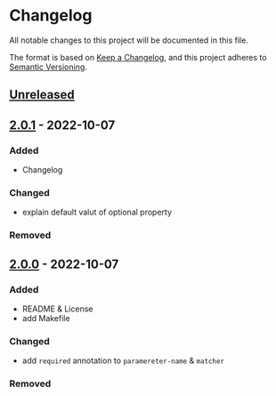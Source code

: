 # Changelog

All notable changes to this project will be documented in this file.

The format is based on [Keep a Changelog](https://keepachangelog.com/en/1.0.0/),
and this project adheres to [Semantic Versioning](https://semver.org/spec/v2.0.0.html).

## [Unreleased]

## [2.0.1] - 2022-10-07

### Added

- Changelog

### Changed

- explain default valut of optional property

### Removed

## [2.0.0] - 2022-10-07

### Added

- README & License
- add Makefile

### Changed

- add `required` annotation to `paramereter-name` & `matcher`

### Removed

[unreleased]: https://github.com/cloudcore-tu/packer-plugin-artifactvault/compare/v1.0.0...HEAD
[2.0.1]: https://github.com/cloudcore-tu/packer-plugin-artifactidvault/compare/v2.0.0...v2.0.1
[2.0.0]: https://github.com/cloudcore-tu/packer-plugin-artifactidvault/compare/v1.0.0...v2.0.0
[1.0.0]: https://github.com/cloudcore-tu/packer-plugin-artifactidvault/releases/tag/v1.0.0
